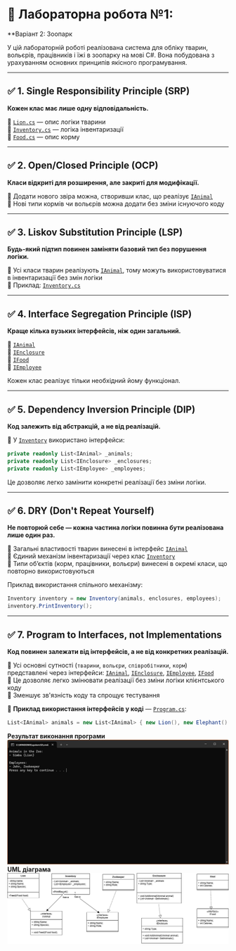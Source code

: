 # 📘 Лабораторна робота №1: 

**Варіант 2: Зоопарк

У цій лабораторній роботі реалізована система для обліку тварин, вольєрів, працівників і їжі в зоопарку на мові C#. Вона побудована з урахуванням основних принципів якісного програмування.

---

## ✅ 1. Single Responsibility Principle (SRP)

**Кожен клас має лише одну відповідальність.**

🔹 [`Lion.cs`](./Models/Lion.cs#L3) — опис логіки тварини  
🔹 [`Inventory.cs`](./Services/Inventory.cs#L3) — логіка інвентаризації  
🔹 [`Food.cs`](./Models/Food.cs) — опис корму

---

## ✅ 2. Open/Closed Principle (OCP)

**Класи відкриті для розширення, але закриті для модифікації.**

🔹 Додати нового звіра можна, створивши клас, що реалізує [`IAnimal`](./Interfaces/IAnimal.cs)  
🔹 Нові типи кормів чи вольєрів можна додати без зміни існуючого коду

---

## ✅ 3. Liskov Substitution Principle (LSP)

**Будь-який підтип повинен заміняти базовий тип без порушення логіки.**

🔹 Усі класи тварин реалізують [`IAnimal`](./Interfaces/IAnimal.cs), тому можуть використовуватися в інвентаризації без змін логіки  
🔹 Приклад: [`Inventory.cs`](./Services/Inventory.cs#L10)

---

## ✅ 4. Interface Segregation Principle (ISP)

**Краще кілька вузьких інтерфейсів, ніж один загальний.**

🔹 [`IAnimal`](./Interfaces/IAnimal.cs)  
🔹 [`IEnclosure`](./Interfaces/IEnclosure.cs)  
🔹 [`IFood`](./Interfaces/IFood.cs)  
🔹 [`IEmployee`](./Interfaces/IEmployee.cs)

Кожен клас реалізує тільки необхідний йому функціонал.

---

## ✅ 5. Dependency Inversion Principle (DIP)

**Код залежить від абстракцій, а не від реалізацій.**

🔹 У [`Inventory`](./Services/Inventory.cs) використано інтерфейси:

```csharp
private readonly List<IAnimal> _animals;
private readonly List<IEnclosure> _enclosures;
private readonly List<IEmployee> _employees;
```
Це дозволяє легко замінити конкретні реалізації без зміни логіки.

---

## ✅ 6. DRY (Don't Repeat Yourself)

**Не повторюй себе — кожна частина логіки повинна бути реалізована лише один раз.**

🔹 Загальні властивості тварин винесені в інтерфейс [`IAnimal`](./Interfaces/IAnimal.cs)  
🔹 Єдиний механізм інвентаризації через клас [`Inventory`](./Services/Inventory.cs)  
🔹 Типи об’єктів (корм, працівники, вольєри) винесені в окремі класи, що повторно використовуються

Приклад використання спільного механізму:
```csharp
Inventory inventory = new Inventory(animals, enclosures, employees);
inventory.PrintInventory();
```
---

## ✅ 7. Program to Interfaces, not Implementations

**Код повинен залежати від інтерфейсів, а не від конкретних реалізацій.**

🔹 Усі основні сутності (`тварини`, `вольєри`, `співробітники`, `корм`) представлені через інтерфейси: [`IAnimal`](./Interfaces/IAnimal.cs), [`IEnclosure`](./Interfaces/IEnclosure.cs), [`IEmployee`](./Interfaces/IEmployee.cs), [`IFood`](./Interfaces/IFood.cs)  
🔹 Це дозволяє легко змінювати реалізації без зміни логіки клієнтського коду  
🔹 Зменшує зв'язність коду та спрощує тестування

📄 **Приклад використання інтерфейсів у коді** — [`Program.cs`](./Program.cs#L10):

```csharp
List<IAnimal> animals = new List<IAnimal> { new Lion(), new Elephant() };
```

 **Результат виконання програми**
![Результат виконання програми](./image/photo_2025-04-14_01-55-10.jpg)
**UML діаграма**
![UML діаграма](./image/drawio.lab1.png)
